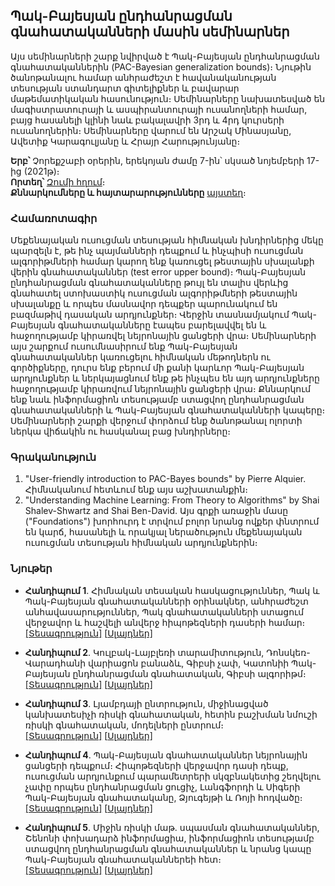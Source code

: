 ## Պակ-Բայեսյան ընդհանրացման գնահատականների մասին սեմինարներ

Այս սեմինարների շարք նվիրված է Պակ-Բայեսյան ընդհանրացման գնահատականներին (PAC-Bayesian generalization bounds)։ Նյութին ծանոթանալու համար անհրաժեշտ է հավանականության տեսության ստանդարտ գիտելիքներ և բավարար մաթեմատիկական հասունություն։ Սեմինարները նախատեսված են մագիստրատուրայի և ասպիրանտուրայի ուսանողների համար, բայց հասանելի կլինի նաև բակալավրի 3րդ և 4րդ կուրսերի ուսանողներին։ Սեմինարները վարում են Արշակ Մինասյանը, Ավետիք Կարագուլյանը և Հրայր Հարությունյանը։ 

**Երբ՝** Չորեքշաբի օրերին, երեկոյան ժամը 7-ին՝ սկսած նոյեմբերի 17-ից (2021թ)։  
**Որտեղ՝** [Զումի հղում](https://usc.zoom.us/j/95509747555?pwd=RVFsRTdJUzFpWkl5RHhyMkdVWHVjdz09)։  
**Քննարկումները և հայտարարությունները** [այստեղ](https://groups.google.com/g/ml-reading-group-yerevan)։

### Համառոտագիր
Մեքենայական ուսուցման տեսության հիմնական խնդիրներից մեկը պարզելն է, թե ինչ պայմանների դեպքում և ինչպիսի ուսուցման ալգորիթմների համար կարող ենք կառուցել թեստային սխալանքի վերին գնահատականներ (test error upper bound)։ Պակ-Բայեսյան ընդհանրացման գնահատականները թույլ են տալիս վերևից գնահատել ստոխաստիկ ուսուցման ալգորիթմների թեստային սխալանքը և որպես մասնավոր դեպքեր պարունակում են բազմաթիվ դասական արդյունքներ։ Վերջին տասնամյակում Պակ-Բայեսյան գնահատականները էապես բարելավվել են և հաջողությամբ կիրառվել նեյրոնային ցանցերի վրա։ Սեմինարների այս շարքում ուսումնասիրում ենք Պակ-Բայեսյան գնահատականներ կառուցելու հիմնական մեթոդներն ու գործիքները, դուրս ենք բերում մի քանի կարևոր Պակ-Բայեսյան արդյունքներ և ներկայացնում ենք թե ինչպես են այդ արդյունքները հաջողությամբ կիրառվում նեյրոնային ցանցերի վրա։ Քննարկում ենք նաև ինֆորմացիոն տեսությամբ ստացվող ընդհանրացման գնահատականների և Պակ-Բայեսյան գնահատականների կապերը։ Սեմինարների շարքի վերջում փորձում ենք ծանոթանալ ոլորտի ներկա վիճակին ու հասկանալ բաց խնդիրները։

### Գրականություն
1. "User-friendly introduction to PAC-Bayes bounds" by Pierre Alquier. Հիմնականում հետևում ենք այս աշխատանքին։
2. "Understanding Machine Learning: From Theory to Algorithms" by Shai Shalev-Shwartz and Shai Ben-David. Այս գրքի առաջին մասը ("Foundations") խորհուրդ է տրվում բոլոր նրանց ովքեր փնտրում են կարճ, հասանելի և որակյալ ներածություն մեքենայական ուսուցման տեսության հիմնական արդյունքներին։


### Նյութեր
* **Հանդիպում 1**. Հիմնական տեսական հասկացություններ, Պակ և Պակ-Բայեսյան գնահատականների օրինակներ, անհրաժեշտ անհավասարություններ, Պակ գնահատականների ստացում վերջավոր և հաշվելի անվերջ հիպոթեզների դասերի համար։   
 [\[Տեսագրություն\]](https://youtu.be/s5iSXkIQsTU) \[[Սլայդներ\]](https://www.slideshare.net/HrayrHarutyunyan/pacbayesiangeneralizationboundsseminar1)

* **Հանդիպում 2**. Կուլբակ-Լայբլեռի տարամիտություն, Դոնսկեռ-Վարադհանի վարիացոն բանաձև, Գիբսի չափ, Կատոնիի Պակ-Բայեսյան ընդհանրացման գնահատական, Գիբսի ալգորիթմ։  
  [\[Տեսագրություն\]](https://youtu.be/5dF143y-_1s) \[[Սլայդներ\]](https://www.slideshare.net/HrayrHarutyunyan/pacbayesiangeneralizationboundsseminar2)

* **Հանդիպում 3**. Լյամբդայի ընտրություն, միջինացված կանխատեսիչի ռիսկի գնահատական, հետին բաշխման նմուշի ռիսկի գնահատական, մոդելների ընտրում։  
  [\[Տեսագրություն\]](https://youtu.be/4po0hgjLQz8) \[[Սլայդներ\]](https://www.slideshare.net/HrayrHarutyunyan/pacbayesiangeneralizationboundsseminar3)

* **Հանդիպում 4**. Պակ-Բայեսյան գնահատականներ նեյրոնային ցանցերի դեպքում։ Հիպոթեզների վերջավոր դասի դեպք, ուսուցման արդյունքում պարամետրերի սկզբնակետից շեղվելու չափը որպես ընդհանրացման ցուցիչ, Լանգֆորդի և Սիգերի Պակ-Բայեսյան գնահատականը, Ձյուգեյթի և Ռոյի հոդվածը։  
  [\[Տեսագրություն\]](https://youtu.be/sv4F0u1hTCc) \[[Սլայդներ\]](https://www.slideshare.net/HrayrHarutyunyan/pacbayesiangeneralizationboundsseminar4)
  
* **Հանդիպում 5**. Միջին ռիսկի մաթ․ սպասման գնահատականներ, Շենոնի փոխադարձ ինֆորմացիա, ինֆորմացիոն տեսությամբ ստացվող ընդհանրացման գնահատականներ և նրանց կապը Պակ-Բայեսյան գնահատականներեի հետ։  
  [\[Տեսագրություն\]](https://youtu.be/p6QTnznhJmE) \[[Սլայդներ\]](https://www.slideshare.net/HrayrHarutyunyan/pacbayesiangeneralizationboundsseminar5)
